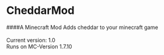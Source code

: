 # CheddarMod
####A Minecraft Mod
Adds cheddar to your minecraft game<br>
<br>
Current version: 1.0<br>
Runs on MC-Version 1.7.10
